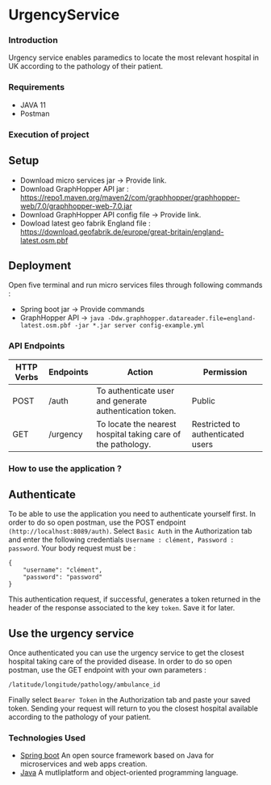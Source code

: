 # UrgencyService

### Introduction
Urgency service enables paramedics to locate the most relevant hospital in UK according to the pathology of their patient.

### Requirements
* JAVA 11
* Postman

### Execution of project
## Setup
* Download micro services jar -> Provide link.
* Download GraphHopper API jar : https://repo1.maven.org/maven2/com/graphhopper/graphhopper-web/7.0/graphhopper-web-7.0.jar
* Download GraphHopper API config file -> Provide link.
* Dowload latest geo fabrik England file : https://download.geofabrik.de/europe/great-britain/england-latest.osm.pbf

## Deployment
Open five terminal and run micro services files through following commands :
* Spring boot jar -> Provide commands
* GraphHopper API -> `java -Ddw.graphhopper.datareader.file=england-latest.osm.pbf -jar *.jar server config-example.yml`

### API Endpoints
| HTTP Verbs | Endpoints | Action | Permission
| --- | --- | --- | --- |
| POST | /auth | To authenticate user and generate authentication token. | Public
| GET | /urgency | To locate the nearest hospital taking care of the pathology. | Restricted to authenticated users

### How to use the application ?
## Authenticate
To be able to use the application you need to authenticate yourself first.
In order to do so open postman, use the POST endpoint `(http://localhost:8089/auth)`.
Select `Basic Auth` in the Authorization tab and enter the following credentials `Username : clément, Password : password`.
Your body request must be :
```
{
    "username": "clément",
    "password": "password"
}
```
This authentication request, if successful, generates a token returned in the header of the response associated to the key `token`. Save it for later.

## Use the urgency service
Once authenticated you can use the urgency service to get the closest hospital taking care of the provided disease.
In order to do so open postman, use the GET endpoint with your own parameters :
```
/latitude/longitude/pathology/ambulance_id
```
Finally select `Bearer Token` in the Authorization tab and paste your saved token.
Sending your request will return to you the closest hospital available according to the pathology of your patient.

### Technologies Used
* [Spring boot](https://spring.io/projects/spring-boot) An open source framework based on Java for microservices and web apps creation.
* [Java](https://www.java.com/fr/) A mutliplatform and object-oriented programming language.
